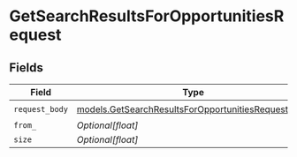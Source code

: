 # GetSearchResultsForOpportunitiesRequest


## Fields

| Field                                                                                                          | Type                                                                                                           | Required                                                                                                       | Description                                                                                                    | Example                                                                                                        |
| -------------------------------------------------------------------------------------------------------------- | -------------------------------------------------------------------------------------------------------------- | -------------------------------------------------------------------------------------------------------------- | -------------------------------------------------------------------------------------------------------------- | -------------------------------------------------------------------------------------------------------------- |
| `request_body`                                                                                                 | [models.GetSearchResultsForOpportunitiesRequestBody](../models/getsearchresultsforopportunitiesrequestbody.md) | :heavy_check_mark:                                                                                             | N/A                                                                                                            |                                                                                                                |
| `from_`                                                                                                        | *Optional[float]*                                                                                              | :heavy_minus_sign:                                                                                             | N/A                                                                                                            | 0                                                                                                              |
| `size`                                                                                                         | *Optional[float]*                                                                                              | :heavy_minus_sign:                                                                                             | N/A                                                                                                            | 1000                                                                                                           |